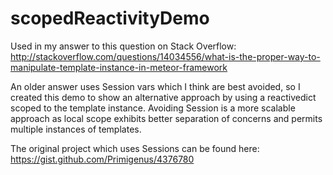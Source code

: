 # scopedReactivityDemo

Used in my answer to this question on Stack Overflow:
http://stackoverflow.com/questions/14034556/what-is-the-proper-way-to-manipulate-template-instance-in-meteor-framework

An older answer uses Session vars which I think are best avoided, so I created this demo to show an alternative approach by using a reactivedict scoped to the template instance.
Avoiding Session is a more scalable approach as local scope exhibits better separation of concerns and permits multiple instances of templates.

The original project which uses Sessions can be found here:
https://gist.github.com/Primigenus/4376780
